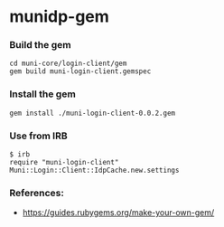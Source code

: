 # munidp-gem

### Build the gem
```
cd muni-core/login-client/gem
gem build muni-login-client.gemspec
```

### Install the gem
```
gem install ./muni-login-client-0.0.2.gem
```

### Use from IRB
```
$ irb
require "muni-login-client"
Muni::Login::Client::IdpCache.new.settings
```

### References:
* https://guides.rubygems.org/make-your-own-gem/
